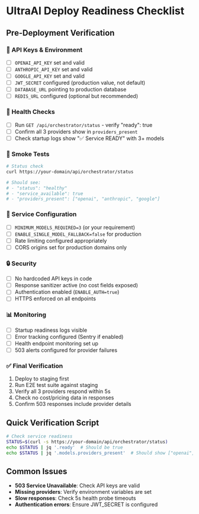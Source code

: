 # UltraAI Deploy Readiness Checklist

## Pre-Deployment Verification

### 🔑 API Keys & Environment
- [ ] `OPENAI_API_KEY` set and valid
- [ ] `ANTHROPIC_API_KEY` set and valid  
- [ ] `GOOGLE_API_KEY` set and valid
- [ ] `JWT_SECRET` configured (production value, not default)
- [ ] `DATABASE_URL` pointing to production database
- [ ] `REDIS_URL` configured (optional but recommended)

### 🏥 Health Checks
- [ ] Run `GET /api/orchestrator/status` - verify "ready": true
- [ ] Confirm all 3 providers show in `providers_present`
- [ ] Check startup logs show "✅ Service READY" with 3+ models

### 🧪 Smoke Tests
```bash
# Status check
curl https://your-domain/api/orchestrator/status

# Should see:
# - "status": "healthy"
# - "service_available": true
# - "providers_present": ["openai", "anthropic", "google"]
```

### 🚀 Service Configuration
- [ ] `MINIMUM_MODELS_REQUIRED=3` (or your requirement)
- [ ] `ENABLE_SINGLE_MODEL_FALLBACK=false` for production
- [ ] Rate limiting configured appropriately
- [ ] CORS origins set for production domains only

### 🔒 Security
- [ ] No hardcoded API keys in code
- [ ] Response sanitizer active (no cost fields exposed)
- [ ] Authentication enabled (`ENABLE_AUTH=true`)
- [ ] HTTPS enforced on all endpoints

### 📊 Monitoring
- [ ] Startup readiness logs visible
- [ ] Error tracking configured (Sentry if enabled)
- [ ] Health endpoint monitoring set up
- [ ] 503 alerts configured for provider failures

### ✅ Final Verification
1. Deploy to staging first
2. Run E2E test suite against staging
3. Verify all 3 providers respond within 5s
4. Check no cost/pricing data in responses
5. Confirm 503 responses include provider details

## Quick Verification Script
```bash
# Check service readiness
STATUS=$(curl -s https://your-domain/api/orchestrator/status)
echo $STATUS | jq '.ready'  # Should be true
echo $STATUS | jq '.models.providers_present'  # Should show ["openai", "anthropic", "google"]
```

## Common Issues
- **503 Service Unavailable**: Check API keys are valid
- **Missing providers**: Verify environment variables are set
- **Slow responses**: Check 5s health probe timeouts
- **Authentication errors**: Ensure JWT_SECRET is configured